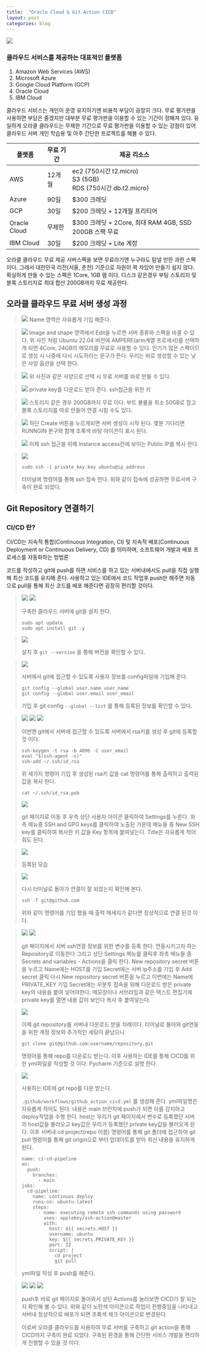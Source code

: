 ```yaml
---
title:  "Oracle Cloud & Git Action CICD"
layout: post
categories: blog
---
```

![](../image/oracle_git/oracle_git.png)


### 클라우드 서비스를 제공하는 대표적인 플랫폼
1. Amazon Web Services (AWS)
2. Microsoft Azure
3. Google Cloud Platform (GCP)
4. Oracle Cloud
5. IBM Cloud

클라우드 서비스는 개인이 운영 유지하기엔 비용적 부담이 굉장히 크다.
무료 평가판을 사용하면 부담은 줄겠지만 대부분 무료 평가판을 이용할 수 있는 기간이 정해져 있다.
유일하게 오라클 클라우드는 무제한 기간으로 무료 평가판을 이용할 수 있는 강점이 있어 클라우드 서버 개인 학습용 및 아주 간단한
프로젝트를 해볼 수 있다.

| 플랫폼          | 무료 기간 | 제공 리소스                                                       | 
|--------------|-------|--------------------------------------------------------------| 
| AWS          | 12개월  | ec2 (750시간 t2.micro)<br/>S3 (5GB)<br/>RDS (750시간 db.t2.micro) |
| Azure        | 90일   | $300 크레딧                                                     |
| GCP          | 30일   | $200 크레딧 + 12개월 프리티어                                         |
| Oracle Cloud | 무제한   | $300 크레딧 + 2Core, 최대 RAM 4GB, SSD 200GB 스팩 무료             |
| IBM Cloud    | 30일   | $200 크레딧 + Lite 계정                                           |

오라클 클라우드 무료 제공 서버스펙을 보면 무료라기엔 누구라도 탐낼 만한 과한 스펙이다. 그래서 대한민국 리전(서울, 춘천) 기준으로 자원이 꽉 차있어 만들기 쉽지 않다.
확실하게 만들 수 있는 스펙은 1Core, 1GB 램 이다. 디스크 같은경우 부팅 스토리지 및 블록 스토리지로 최대 합산 200GB까지 무료 제공한다.

## 오라클 클라우드 무료 서버 생성 과정
> ![](../image/oracle_git/1.png)
> Name 영역은 자유롭게 기입 해준다.

> ![](../image/oracle_git/2.png)
> Image and shape 영역에서 Edit을 누르면 서버 종류와 스팩을 바꿀 수 있다.
> 위 사진 처럼 Ubuntu 22.04 버전에 AMPERE(arm계열 프로세서)를 선택하게 되면 4Core, 24GB의 메모리를 무료로 사용할 수 있다.
> 인기가 많은 스팩이므로 생성 시 나중에 다시 시도하라는 문구가 뜬다. 우리는 바로 생성할 수 있는 낮은 사양 옵션을 선택 한다.

> ![](../image/oracle_git/3.png)
> 위 사진과 같은 사양으로 선택 시 무료 서버를 바로 만들 수 있다.

> ![](../image/oracle_git/4.png)
> private key를 다운로드 받아 준다. ssh접근을 위한 키

> ![](../image/oracle_git/5.png)
> 스토리지 같은 경우 200GB까지 무료 이다.
> 부트 볼륨을 최소 50GB로 잡고 블록 스토리지를 따로 만들어 연결 시킬 수도 있다.

> ![](../image/oracle_git/6.png)
> 하단 Create 버튼을 누르게되면 서버 생성이 시작 된다.
> 몇분 기다리면 RUNNGIN 문구와 함께 초록색 바탕 아이콘이 표시 된다.

> ![](../image/oracle_git/7.png)
> 이제 ssh 접근을 위해 Instance access칸에 보이는 Public IP를 복사 한다.

> ![](../image/oracle_git/8.png)
> ```
> sudo ssh -i private_key.key ubuntu@ip_address
> ```
> 터미널에 명령어를 통해 ssh 접속 한다.
> 위와 같이 접속에 성공하면 무료서버 구축이 완료 되었다.

## Git Repository 연결하기
### CI/CD 란?
CI/CD는 지속적 통합(Continuous Integration, CI) 및 지속적 배포(Continuous Deployment or Continuous Delivery, CD) 를 의미하며, 소프트웨어 개발과 배포 프로세스를 자동화하는 방법론

코드를 작성하고 git에 push를 하면 서비스를 하고 있는 서버내에서도 pull을 직접 실행해 최신 코드를 유지해 준다.
사용하고 있는 IDE에서 코드 작업후 push만 해주면 자동으로 pull을 통해 최신 코드를 배포 해준다면 굉장히 편리할 것이다.

> ![](../image/oracle_git/9.png)
> ![](../image/oracle_git/10.png)
> 
> 구축한 클라우드 서버에 git을 설치 한다.
> ```
> sudo apt update
> sudo apt install git -y
> ```

> ![](../image/oracle_git/11.png)
> 
> 설치 후 `git --version` 을 통해 버전을 확인할 수 있다.

> ![](../image/oracle_git/12.png)
> 
> 서버에서 git에 접근할 수 있도록 사용자 정보를 config파일에 기입해 준다.
> ```
> git config --global user.name user_name
> git config --global user.email user_email
> ```
> 기입 후 git config `--global --list` 를 통해 등록된 정보를 확인할 수 있다.

> ![](../image/oracle_git/13.png)
> ![](../image/oracle_git/14.png)
> ![](../image/oracle_git/15.png)
> 
> 이번엔 git에서 서버에 접근할 수 있도록 서버에서 rsa키를 생성 후 git에 등록할 것 이다.
> ```
> ssh-keygen -t rsa -b 4096 -C user_email
> eval "$(ssh-agent -s)"
> ssh-add ~/.ssh/id_rsa
> ```
> 위 세가지 명령어 기입 후 생성된 rsa키 값을 cat 명령어를 통해 출력하고 출력된 값을 복사 한다.
> ```
> cat ~/.ssh/id_rsa.pub
> ```
> ![](../image/oracle_git/16.png)
> 
> git 페이지로 이동 후 우측 상단 사용자 아이콘 클릭하여 Settings를 누른다.
> 좌측 메뉴중 SSH and GPG keys를 클릭하여 노출된 가운데 메뉴들 중 New SSH key를 클릭하여 복사한 키 값을 Key 항목에 붙여넣는다.
> Title은 자유롭게 적어줘도 된다.

> ![](../image/oracle_git/17.png)
> 
> 등록된 모습

> ![](../image/oracle_git/18.png)
> 
> 다시 터미널로 돌아가 연결이 잘 되었는지 확인해 본다.
> ```
> ssh -T git@github.com
> ```
> 위와 같이 명령어를 기입 했을 때 출력 메세지가 같다면 정상적으로 연결 된것 이다.

> ![](../image/oracle_git/19.png)
> ![](../image/oracle_git/20.png) 
> 
> git 페이지에서 서버 ssh연결 정보를 위한 변수를 등록 한다.
> 연동시키고자 하는 Repository로 이동한다 그리고 상단 Settings 메뉴를 클릭후 좌측 메뉴들 중 Secrets and variables - Actions을 클릭 한다.
> New repository secret 버튼을 누르고 Name에는 HOST를 기입 Secret에는 서버 ip주소를 기입 후 Add secret 클릭
> 다시 New repository secret 버튼을 누르고 이번에는 Name에 PRIVATE_KEY 기입 Secret에는 우분투 접속을 위해 다운로드 받은 private key의 내용을 붙여 넣어야한다.
> 메모장이나 서브라임과 같은 텍스트 편집기에 private key를 열면 내용 값이 보인다 복사 후 붙여넣는다.

> ![](../image/oracle_git/21.png)
> 
> 이제 git repository를 서버내 다운로드 받을 차례이다.
> 터미널로 돌아와 git연동을 위한 계정 정보와 추가적인 세팅이 끝났으니
> ```
> git clone git@github.com:username/repository.git
> ```
> 명령어를 통해 repo를 다운로드 받는다.
> 이후 사용하는 IDE를 통해 CICD를 위한 yml파일을 작성할 것 이다.
> Pycharm 기준으로 설명 한다.

> ![](../image/oracle_git/22.png)
> 
> 사용하는 IDE에 git repo를 다운 받는다.
> 
> `.github/workflows/github_action_cicd.yml` 를 생성해 준다.
> yml파일명은 자유롭게 적어도 된다.
> 내용은 main 브런치에 push가 되면 이를 감지하고 deploy작업을 수행 한다. host는 우리가 git 페이지에서 변수로 등록했던 서버의 host값을 불러오고
> key값은 우리가 등록했던 private key값을 불러오게 된다. 이후 서버내 cd project(repo 이름) 명령어를 통해 git 폴더에 접근하여 git pull 명령어를 통해
> git origin으로 부터 업데이트를 받아 최신 내용을 유지하게 된다.
> ```
> name: ci-cd-pipeline
> on:
>   push:
>     branches:
>       - main
> jobs:
>   cd-pipeline:
>     name: continuos deploy
>     runs-on: ubuntu-latest
>     steps:
>       - name: executing remote ssh commands using password
>         uses: appleboy/ssh-action@master
>         with:
>           host: ${{ secrets.HOST }}
>           username: ubuntu
>           key: ${{ secrets.PRIVATE_KEY }}
>           port: 22
>           script: |
>             cd project
>             git pull
> ```
> yml파일 작성 후 push를 해준다.


> ![](../image/oracle_git/23.png)
> ![](../image/oracle_git/24.png)
> ![](../image/oracle_git/25.png)
> 
> push후 바로 git 페이지로 돌아와서 상단 Actions를 눌러보면 CICD가 잘 되는지 확인해 볼 수 있다.
> 위와 같이 노란색 아이콘으로 작업이 진행중임을 나타내고 서버내 정상적으로 배포가 되면 초록색 체크 아이콘으로 변경된다.
> 
> 이로써 오라클 클라우드를 사용하여 무료 서버를 구축하고 git action을 통해 CICD까지 구축이 완료 되었다.
> 구축된 환경을 통해 간단한 서비스 개발을 편리하게 진행할 수 있을 것 이다.